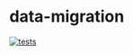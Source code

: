 # data-migration


[![tests](https://github.com/ekumenlabs/data-migration/actions/workflows/tests.yaml/badge.svg)](https://github.com/ekumenlabs/data-migration/actions/workflows/tests.yaml)
